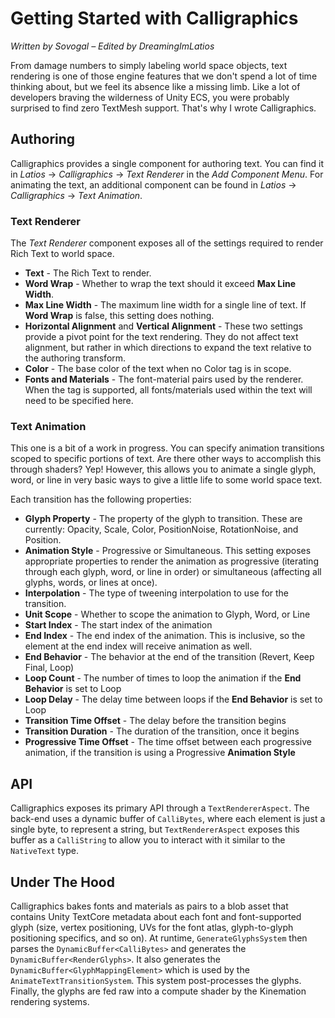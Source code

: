 # Getting Started with Calligraphics

*Written by Sovogal – Edited by DreamingImLatios*

From damage numbers to simply labeling world space objects, text rendering is
one of those engine features that we don't spend a lot of time thinking about,
but we feel its absence like a missing limb. Like a lot of developers braving
the wilderness of Unity ECS, you were probably surprised to find zero TextMesh
support. That's why I wrote Calligraphics.

## Authoring

Calligraphics provides a single component for authoring text. You can find it in
*Latios* -\> *Calligraphics* -\> *Text Renderer* in the *Add Component Menu*.
For animating the text, an additional component can be found in *Latios* -\>
*Calligraphics* -\> *Text Animation*.

### Text Renderer

The *Text Renderer* component exposes all of the settings required to render
Rich Text to world space.

-   **Text** - The Rich Text to render.
-   **Word Wrap** - Whether to wrap the text should it exceed **Max Line
    Width**.
-   **Max Line Width** - The maximum line width for a single line of text. If
    **Word Wrap** is false, this setting does nothing.
-   **Horizontal Alignment** and **Vertical Alignment** - These two settings
    provide a pivot point for the text rendering. They do not affect text
    alignment, but rather in which directions to expand the text relative to the
    authoring transform.
-   **Color** - The base color of the text when no Color tag is in scope.
-   **Fonts and Materials** - The font-material pairs used by the renderer. When
    the tag is supported, all fonts/materials used within the text will need to
    be specified here.

### Text Animation

This one is a bit of a work in progress. You can specify animation transitions
scoped to specific portions of text. Are there other ways to accomplish this
through shaders? Yep! However, this allows you to animate a single glyph, word,
or line in very basic ways to give a little life to some world space text.

Each transition has the following properties:

-   **Glyph Property** - The property of the glyph to transition. These are
    currently: Opacity, Scale, Color, PositionNoise, RotationNoise, and
    Position.
-   **Animation Style** - Progressive or Simultaneous. This setting exposes
    appropriate properties to render the animation as progressive (iterating
    through each glyph, word, or line in order) or simultaneous (affecting all
    glyphs, words, or lines at once).
-   **Interpolation** - The type of tweening interpolation to use for the
    transition.
-   **Unit Scope** - Whether to scope the animation to Glyph, Word, or Line
-   **Start Index** - The start index of the animation
-   **End Index** - The end index of the animation. This is inclusive, so the
    element at the end index will receive animation as well.
-   **End Behavior** - The behavior at the end of the transition (Revert, Keep
    Final, Loop)
-   **Loop Count** - The number of times to loop the animation if the **End
    Behavior** is set to Loop
-   **Loop Delay** - The delay time between loops if the **End Behavior** is set
    to Loop
-   **Transition Time Offset** - The delay before the transition begins
-   **Transition Duration** - The duration of the transition, once it begins
-   **Progressive Time Offset** - The time offset between each progressive
    animation, if the transition is using a Progressive **Animation Style**

## API

Calligraphics exposes its primary API through a `TextRendererAspect`. The
back-end uses a dynamic buffer of `CalliBytes`, where each element is just a
single byte, to represent a string, but `TextRendererAspect` exposes this buffer
as a `CalliString` to allow you to interact with it similar to the `NativeText`
type.

## Under The Hood

Calligraphics bakes fonts and materials as pairs to a blob asset that contains
Unity TextCore metadata about each font and font-supported glyph (size, vertex
positioning, UVs for the font atlas, glyph-to-glyph positioning specifics, and
so on). At runtime, `GenerateGlyphsSystem` then parses the
`DynamicBuffer<CalliBytes>` and generates the `DynamicBuffer<RenderGlyphs>`. It
also generates the `DynamicBuffer<GlyphMappingElement>` which is used by the
`AnimateTextTransitionSystem`. This system post-processes the glyphs. Finally,
the glyphs are fed raw into a compute shader by the Kinemation rendering
systems.
